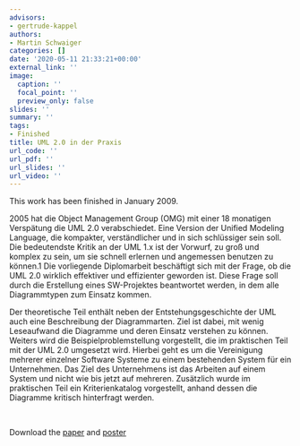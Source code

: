```yaml
---
advisors:
- gertrude-kappel
authors:
- Martin Schwaiger
categories: []
date: '2020-05-11 21:33:21+00:00'
external_link: ''
image:
  caption: ''
  focal_point: ''
  preview_only: false
slides: ''
summary: ''
tags:
- Finished
title: UML 2.0 in der Praxis
url_code: ''
url_pdf: ''
url_slides: ''
url_video: ''
---
```


This work has been finished in January 2009.

2005 hat die Object Management Group (OMG) mit einer 18 monatigen Verspätung die UML 2.0 verabschiedet. Eine Version der Unified Modeling Language, die kompakter, verständlicher und in sich schlüssiger sein soll. Die bedeutendste Kritik an der UML 1.x ist der Vorwurf, zu groß und komplex zu sein, um sie schnell erlernen und angemessen benutzen zu können.1 Die vorliegende Diplomarbeit beschäftigt sich mit der Frage, ob die UML 2.0 wirklich effektiver und effizienter geworden ist. Diese Frage soll durch die Erstellung eines SW-Projektes beantwortet werden, in dem alle Diagrammtypen zum Einsatz kommen.

Der theoretische Teil enthält neben der Entstehungsgeschichte der UML auch eine Beschreibung der Diagrammarten. Ziel ist dabei, mit wenig Leseaufwand die Diagramme und deren Einsatz verstehen zu können. Weiters wird die Beispielproblemstellung vorgestellt, die im praktischen Teil mit der UML 2.0 umgesetzt wird. Hierbei geht es um die Vereinigung mehrerer einzelner Software Systeme zu einem bestehenden System für ein Unternehmen. Das Ziel des Unternehmens ist das Arbeiten auf einem System und nicht wie bis jetzt auf mehreren. Zusätzlich wurde im praktischen Teil ein Kriterienkatalog vorgestellt, anhand dessen die Diagramme kritisch hinterfragt werden.

&nbsp;

 Download the [paper](https://www.big.tuwien.ac.at/app/uploads/2016/10/Schwaiger_paper.pdf) and [poster](https://www.big.tuwien.ac.at/app/uploads/2016/10/Schwaiger_poster.pdf)